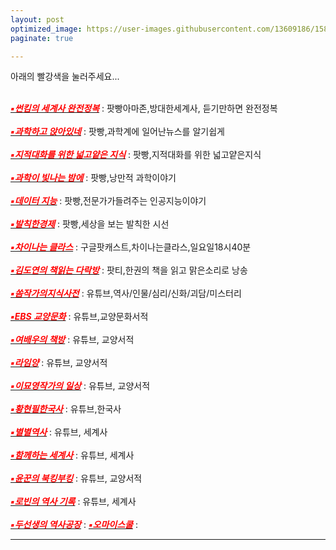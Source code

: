 ```yaml
---
layout: post
optimized_image: https://user-images.githubusercontent.com/13609186/158834851-5c5d7736-001b-448d-8bb6-eb99f2f16233.jpg
paginate: true

---
```


아래의 빨강색을 눌러주세요...<br><br>

[<span style="color:red">***▪썬킴의 세계사 완전정복***</span>](https://art19.com/shows/worldhistory) : 팟빵아마존,방대한세계사, 듣기만하면 완전정복 <br><br>
[<span style="color:red">***▪과학하고 앉아있네***</span>](https://www.podbbang.com/channels/6205) : 팟빵,과학계에 일어난뉴스를 알기쉽게<br><br>
[<span style="color:red">***▪지적대화를 위한 넓고얕은 지식***</span>](https://www.podbbang.com/channels/7418) : 팟빵,지적대화를 위한 넓고얕은지식<br><br>
[<span style="color:red">***▪과학이 빛나는 밤에***</span>](https://www.podbbang.com/channels/4388) : 팟빵,낭만적 과학이야기<br><br>
[<span style="color:red">***▪데이터 지능***</span>](https://www.podbbang.com/channels/15233) : 팟빵,전문가가들려주는 인공지능이야기<br><br>
[<span style="color:red">***▪발칙한경제***</span>](https://www.podbbang.com/channels/9258) : 팟빵,세상을 보는 발칙한 시선<br><br>
[<span style="color:red">***▪차이나는 클라스***</span>](https://podcasts.google.com/feed/aHR0cDovL2ZlZWRzLmZlZWRidXJuZXIuY29tL2pvaW5zL3RHUFU?sa=X&ved=0CBEQlvsGahcKEwjgjJzopMj2AhUAAAAAHQAAAAAQGw&hl=ko) : 구글팟캐스트,차이나는클라스,일요일18시40분<br><br>
[<span style="color:red">***▪김도연의 책읽는 다락방***</span>](https://www.podty.me/cast/174403) : 팟티,한권의 책을 읽고 맑은소리로 낭송<br><br>
[<span style="color:red">***▪쏨작가의지식사전***</span>](https://www.youtube.com/c/%EC%8F%A8%EC%9E%91%EA%B0%80%EC%9D%98%EC%A7%80%EC%8B%9D%EC%82%AC%EC%A0%84) : 유튜브,역사/인물/심리/신화/괴담/미스터리<br><br>
[<span style="color:red">***▪EBS 교양문화***</span>](https://www.youtube.com/c/EBSCulture/channels) : 유튜브,교양문화서적<br><br>
[<span style="color:red">***▪여배우의 책방***</span>](https://www.youtube.com/channel/UC_XR-igVnkqf2A3lEpye-mQ/videos) : 유튜브, 교양서적<br><br>
[<span style="color:red">***▪라임양***</span>](https://www.youtube.com/c/%EB%9D%BC%EC%9E%84%EC%96%91) : 유튜브, 교양서적<br><br>
[<span style="color:red">***▪이묘영작가의 일상***</span>](https://www.youtube.com/c/%EC%9D%B4%EB%AC%98%EC%98%81%EC%9E%91%EA%B0%80%EC%9D%98%EC%9D%BC%EC%83%81) : 유튜브, 교양서적<br><br>
[<span style="color:red">***▪황현필한국사***</span>](https://www.youtube.com/c/%ED%99%A9%ED%98%84%ED%95%84%ED%95%9C%EA%B5%AD%EC%82%AC/videos) : 유튜브,한국사<br><br>
[<span style="color:red">***▪별별역사***</span>](https://www.youtube.com/channel/UCYuiS1EYw54dEJVzseQSYXw/videos) : 유튜브, 세계사<br><br>
[<span style="color:red">***▪함께하는 세계사***</span>](https://www.youtube.com/channel/UCdop7AYwvReE6jK7M69MA2A) : 유튜브, 세계사<br><br>
[<span style="color:red">***▪윤꾼의 북킹부킹***</span>](https://www.youtube.com/c/%EC%9C%A4%EA%BE%BC%EC%9D%98%EB%B6%81%ED%82%B9%EB%B6%80%ED%82%B9) : 유튜브, 교양서적<br><br>
[<span style="color:red">***▪로빈의 역사 기록***</span>](https://www.youtube.com/channel/UCTy-6Pfkmv5fLTMOm04tw4g) : 유튜브, 세계사<br><br>
[<span style="color:red">***▪두선생의 역사공장***</span>](https://www.youtube.com/channel/UC9JrTOkuLwzpyudwQqavXGg) : 
[<span style="color:red">***▪오마이스쿨***</span>](https://www.youtube.com/c/0hmyschool) : 

---
